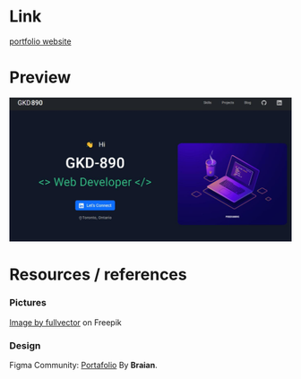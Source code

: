 # Link
[portfolio website](https://gkd890.github.io/Personal-Portfolio/)

# Preview

![homepage](src/assets/portfolio_screenshot.jpg)

# Resources / references
### Pictures
<a href="https://www.freepik.com/free-vector/laptop-with-program-code-isometric-icon-software-development-programming-applications-dark-neon_4102879.htm#query=frontend&position=15&from_view=keyword">Image by fullvector</a> on Freepik


### Design 
Figma Community: [Portafolio](https://www.figma.com/community/file/1202589711092010403) By **Braian**.
